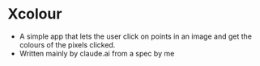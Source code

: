 # Xcolour

- A simple app that lets the user click on points in an image and get the colours of the pixels clicked.
- Written mainly by claude.ai from a spec by me

